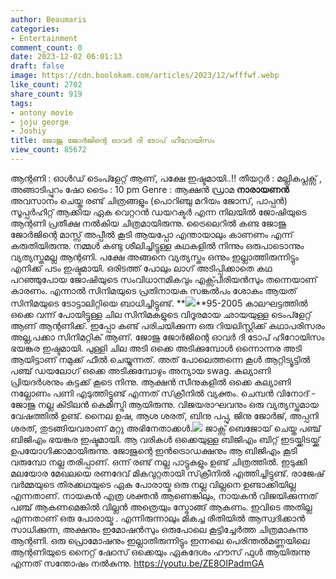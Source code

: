 ```yaml
---
author: Beaumaris
categories:
- Entertainment
comment_count: 0
date: 2023-12-02 06:01:13
draft: false
image: https://cdn.boolokam.com/articles/2023/12/wfffwf.webp
like_count: 2702
share_count: 919
tags:
- antony movie
- joju george
- Joshiy
title: ജോജു ജോർജിന്റെ ഓവർ ദി ടോപ് ഹീറോയിസം
view_count: 85672
---
```


ആന്റണി : ഓൾഡ് ടെംപ്ളേറ്റ് ആണ്, പക്ഷേ ഇഷ്ടമായി..!! തീയറ്റർ : മല്ലികപ്ലക്സ് , അങ്ങാടിപ്പുറം ഷോ ടൈം : 10 pm Genre : ആക്ഷൻ ഡ്രാമ **നാരായണൻ** അവസാനം ചെയ്ത രണ്ട് ചിത്രങ്ങളും (പൊറിഞ്ചു മറിയം ജോസ്, പാപ്പൻ) സൂപ്പർഹിറ്റ് ആക്കിയ ഏക വെറ്ററൻ ഡയറക്ടർ എന്ന നിലയിൽ ജോഷിയുടെ ആന്റണി പ്രതീക്ഷ നൽകിയ ചിത്രമായിരുന്നു. ട്രൈലെറിൽ കണ്ട ജോജു ജോർജിന്റെ മാസ്സ് അപ്പീൽ കൂടി ആയപ്പോ എന്തായാലും കാണണം എന്ന് കരുതിയിരുന്നു. നമ്മൾ കണ്ടു ശീലിച്ചിട്ടുള്ള കഥകളിൽ നിന്നും ഒരുപാടൊന്നും വ്യത്യസ്തമല്ല ആന്റണി. പക്ഷേ അങ്ങനെ വ്യത്യസ്തം ഒന്നും ഇല്ലാത്തിരുന്നിട്ടും എനിക്ക് പടം ഇഷ്ടമായി. ഒരിടത്ത് പോലും ലാഗ് അടിപ്പിക്കാതെ കഥ പറഞ്ഞുപോയ ജോഷിയുടെ സംവിധാനമികവും എക്സ്പീരിയൻസും തന്നെയാണ് കാരണം. എന്നാൽ സിനിമയുടെ പ്രതിനായക സങ്കൽപം ശോകം ആയത് സിനിമയുടെ ടോട്ടാലിറ്റിയെ ബാധിച്ചിട്ടുണ്ട്. **![](https://cdn.boolokam.com/articles/2023/12/wfffwf.webp)**95-2005 കാലഘട്ടത്തിൽ ഒക്കെ വന്ന് പോയിട്ടുള്ള ചില സിനിമകളുടെ വിദൂരമായ ഛായയുള്ള ടെംപ്ളേറ്റ് ആണ് ആന്റണിക്ക്. ഇപ്പോ കണ്ട് പരിചയിക്കുന്ന ഒരു റിയലിസ്റ്റിക്ക് കഥാപരിസരം അല്ല,പക്കാ സിനിമറ്റിക് ആണ്. ജോജു ജോർജിന്റെ ഓവർ ദി ടോപ് ഹീറോയിസം ഭയങ്കര ഇഷ്ടമായി. പുള്ളി ചില അടി ഒക്കെ അടിക്കുമ്പോൾ ഒന്നൊന്നര അടി ആയിട്ടാണ് നമുക്ക് ഫീൽ ചെയ്യുന്നത്. അത് പോലെത്തന്നെ കൂൾ ആറ്റിട്യൂട്ടിൽ പഞ്ച് ഡയലോഗ് ഒക്കെ അടിക്കുമ്പോഴും അന്യായ swag. കല്യാണി പ്രിയദർശനും കട്ടക്ക് കൂടെ നിന്നു. ആക്ഷൻ സീനുകളിൽ ഒക്കെ കല്യാണി നല്ലോണം പണി എടുത്തിട്ടുണ്ട് എന്നത് സ്‌ക്രീനിൽ വ്യക്തം. ചെമ്പൻ വിനോദ് - ജോജു നല്ല കിടിലൻ കെമിസ്ട്രി ആയിരുന്നു. വിജയരാഘവനും ഒരു വ്യത്യസ്തമായ വേഷത്തിൽ ഉണ്ട്. നൈല ഉഷ, ആശ ശരത്, ബിനു പപ്പു, ജിനു ജോർജ്, അപ്പനി ശരത്, തുടങ്ങിയവരാണ് മറ്റു അഭിനേതാക്കൾ.![](https://cdn.boolokam.com/articles/2023/12/wffwffff.webp) ജാക്സ് ബെജോയ് ചെയ്ത പഞ്ച് ബിജിഎം ഭയങ്കര ഇഷ്ടമായി. ആ വരികൾ ഒക്കെയുള്ള ബിജിഎം ബിറ്റ് ഇടയ്ക്കിടയ്ക്ക് ഉപയോഗിക്കാമായിരുന്നു. ജോജുന്റെ ഇൻട്രൊഡക്ഷനും ആ ബിജിഎം കൂടി വരുമ്പോ നല്ല തരിപ്പാണ്. ഒന്ന് രണ്ട് നല്ല പാട്ടുകളും ഉണ്ട് ചിത്രത്തിൽ. ഇടുക്കി മലയോര മേഖലയെ രണദേവ് മികവുറ്റതായി സ്‌ക്രീനിൽ എത്തിച്ചിട്ടുണ്ട്. രാജേഷ് വർമ്മയുടെ തിരക്കഥയുടെ ഏക പോരായ്മ ഒരു നല്ല വില്ലനെ ഉണ്ടാക്കിയില്ല എന്നതാണ്. നായകൻ എത്ര ശക്തൻ ആണെങ്കിലും, നായകൻ വിജയിക്കുന്നത് പഞ്ച് ആകണമെങ്കിൽ വില്ലൻ അത്രെയും സ്ട്രോങ്ങ്‌ ആകണം. ഇവിടെ അതില്ല എന്നതാണ് ഒരു പോരായ്മ . എന്നിരുന്നാലും മികച്ച രീതിയിൽ ആസ്വദിക്കാൻ സാധിക്കുന്ന, അക്ഷനും ഇമോഷൻസും ഒരുപോലെ കൂട്ടിച്ചേർത്ത ചിത്രമാകുന്നു ആന്റണി. ഒരു പ്രൊമോഷനും ഇല്ലാതിരുന്നിട്ടും ഇന്നലെ പെരിന്തൽമണ്ണയിലെ ആന്റണിയുടെ നൈറ്റ് ഷോസ് ഒക്കെയും ഏകദേശം ഹൗസ് ഫുൾ ആയിരുന്നു എന്നത് സന്തോഷം നൽകുന്നു. https://youtu.be/ZE8OIPadmGA